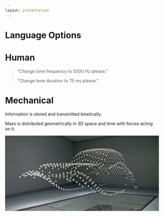 ```yaml
---
layout: presentation
---
```


# [](#header-1) Language Options

# [](#header-2) Human

> "Change tone frequency to 5000 Hz please."
>
> "Change tone duration to 75 ms please."

# [](#header-2) Mechanical

Information is stored and transmitted kinetically.

Mass is distributed geometrically in 3D space and time with forces acting on it.

[![](assets/img/kinetic.png)](language-knob)

